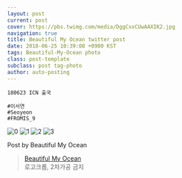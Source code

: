 ```yaml
---
layout: post
current: post
cover: https://pbs.twimg.com/media/DggCxxCUwAAXIK2.jpg
navigation: true
title: Beautiful My Ocean twitter post
date: 2018-06-25 10:39:08 +0900 KST
tags: Beautiful-My-Ocean photo
class: post-template
subclass: post tag-photo
author: auto-posting
---
```


```  
180623 ICN 출국  
  
#이서연  
#Seoyeon  
#FROMIS_9  

```

![0](https://pbs.twimg.com/media/DggCshOUEAAcYyF.jpg)
![1](https://pbs.twimg.com/media/DggCt9VVMAEJVjn.jpg)
![2](https://pbs.twimg.com/media/DggCvbLU0AAHQMX.jpg)
![3](https://pbs.twimg.com/media/DggCxxCUwAAXIK2.jpg)


Post by Beautiful My Ocean

> [Beautiful My Ocean](https://twitter.com/BMO_fromis)  
  로고크롭, 2차가공 금지